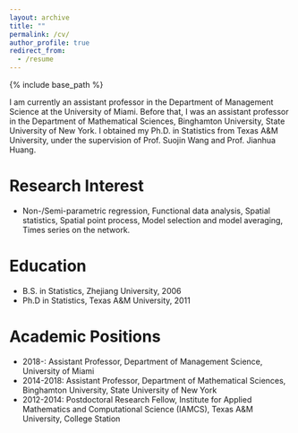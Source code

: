```yaml
---
layout: archive
title: ""
permalink: /cv/
author_profile: true
redirect_from:
  - /resume
---
```


{% include base_path %}

I am currently an assistant professor in the Department of Management Science at the University of Miami. Before that, I was an assistant professor in the Department of Mathematical Sciences, Binghamton University, State University of New York. I obtained my Ph.D. in Statistics from Texas A&M University, under the supervision of Prof. Suojin Wang and Prof. Jianhua Huang.

Research Interest
======
* Non-/Semi-parametric regression, Functional data analysis, Spatial statistics, Spatial
point process, Model selection and model averaging, Times series on the network.

Education
======
* B.S. in Statistics, Zhejiang University, 2006
* Ph.D in Statistics, Texas A&M University, 2011

Academic Positions
======
* 2018-: Assistant Professor, Department of Management Science, University of Miami
* 2014-2018: Assistant Professor, Department of Mathematical Sciences, Binghamton University, State University of New York
* 2012-2014: Postdoctoral Research Fellow, Institute for Applied Mathematics and Computational Science (IAMCS), Texas A&M University, College Station

